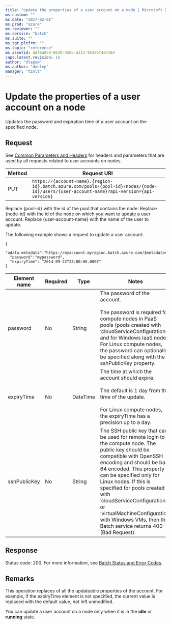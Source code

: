 ```yaml
---
title: "Update the properties of a user account on a node | Microsoft Docs"
ms.custom: ""
ms.date: "2017-02-01"
ms.prod: "azure"
ms.reviewer: ""
ms.service: "batch"
ms.suite: ""
ms.tgt_pltfrm: ""
ms.topic: "reference"
ms.assetid: ddfba05d-0639-456b-a113-9535bf4a410d
caps.latest.revision: 16
author: "dlepow"
ms.author: "danlep"
manager: "timlt"
---
```

# Update the properties of a user account on a node
  Updates the password and expiration time of a user account on the specified node.  
  
##  <a name="bk_lifetime"></a> Request  
 See [Common Parameters and Headers](../batchservice/common-parameters-and-headers.md) for headers and parameters that are used by all requests related to user accounts on nodes.  
  
|Method|Request URI|  
|------------|-----------------|  
|PUT|`https://{account-name}.{region-id}.batch.azure.com/pools/{pool-id}/nodes/{node-id}/users/{user-account-name}?api-version={api-version}`|  
  
 Replace {pool-id} with the id of the pool that contains the node. Replace {node-id} with the id of the node on which you want to update a user account. Replace {user-account-name} with the name of the user to update.  
  
 The following example shows a request to update a user account:  
  
```  
{  
  "odata.metadata":"https://myaccount.myregion.batch.azure.com/$metadata#users/@Element",    
  "password":"mypassword",  
  "expiryTime": "2014-09-22T23:00:00.000Z"  
}  
```  
  
|Element name|Required|Type|Notes|  
|------------------|--------------|----------|-----------|  
|password|No|String|The password of the account.<br /><br /> The password is required for compute nodes in PaaS pools (pools created with ‘cloudServiceConfiguration’) and for Windows IaaS nodes. For Linux compute nodes, the password can optionally be specified along with the sshPublicKey property.|  
|expiryTime|No|DateTime|The time at which the account should expire.<br /><br /> The default is 1 day from the time of the update.<br /><br /> For Linux compute nodes, the expiryTime has a precision up to a day.|  
|sshPublicKey|No|String|The SSH public key that can be used for remote login to the compute node. The public key should be compatible with OpenSSH encoding and should be base 64 encoded. This property can be specified only for Linux nodes. If this is specified for pools created with ‘cloudServiceConfiguration’ or ‘virtualMachineConfiguration’ with Windows VMs, then the Batch service returns 400 (Bad Request).|  
  
## Response  
 Status code: 200. For more information, see [Batch Status and Error Codes](../batchservice/batch-status-and-error-codes.md).  
  
## Remarks  
 This operation replaces of all the updateable properties of the account. For example, if the expiryTime element is not specified, the current value is replaced with the default value, not left unmodified.  
  
 You can update a user account on a node only when it is in the **idle** or **running** state.  
  
  